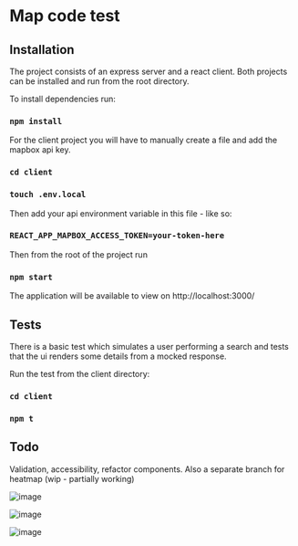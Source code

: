 # Map code test

## Installation

The project consists of an express server and a react client. Both projects can be installed and run from the root directory.

To install dependencies run:

### `npm install`

For the client project you will have to manually create a file and add the mapbox api key.

### `cd client`

### `touch .env.local`

Then add your api environment variable in this file - like so:

### `REACT_APP_MAPBOX_ACCESS_TOKEN=your-token-here`

Then from the root of the project run

### `npm start`

The application will be available to view on http://localhost:3000/

## Tests

There is a basic test which simulates a user performing a search and tests that the ui renders some details from a mocked response.

Run the test from the client directory:

### `cd client`

### `npm t`

## Todo

Validation, accessibility, refactor components. Also a separate branch for heatmap (wip - partially working)

![image](https://user-images.githubusercontent.com/17351828/125252450-4c982580-e2f0-11eb-9dc3-238774f717f2.png)

![image](https://user-images.githubusercontent.com/17351828/125254386-51f66f80-e2f2-11eb-8559-876101d2d9dc.png)

![image](https://user-images.githubusercontent.com/17351828/125258987-ca5f2f80-e2f6-11eb-99a2-a24c0e89c646.png)


